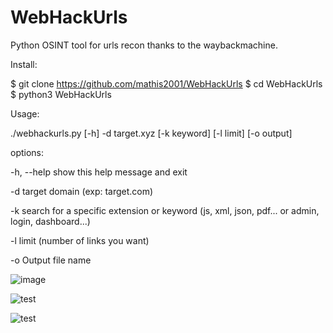 # WebHackUrls
Python OSINT tool for urls recon thanks to the waybackmachine.

Install:

$ git clone https://github.com/mathis2001/WebHackUrls
$ cd WebHackUrls
$ python3 WebHackUrls

Usage:

./webhackurls.py [-h] -d target.xyz [-k keyword] [-l limit] [-o output]

options:

  -h, --help  show this help message and exit
  
  -d          target domain (exp: target.com)
  
  -k          search for a specific extension or keyword (js, xml, json, pdf... or admin, login, dashboard...)
  
  -l          limit (number of links you want)
  
  -o          Output file name
  
  
  ![image](https://user-images.githubusercontent.com/40497633/170048245-33a3c4f8-8e22-4e1b-a952-51c4b09052e5.png)

![test](https://user-images.githubusercontent.com/40497633/170048855-b3bbe235-ea48-424e-a396-fdef19f3f251.png)

![test](https://user-images.githubusercontent.com/40497633/170049348-8390a45e-8ad8-4fae-b127-69ce2205e4cc.png)


